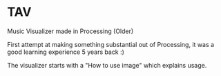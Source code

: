 # TAV
Music Visualizer made in Processing (Older)

First attempt at making something substantial out of Processing, it was a good learning experience 5 years back :)

The visualizer starts with a "How to use image" which explains usage.
